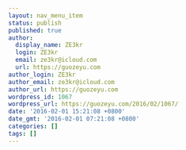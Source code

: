 ```yaml
---
layout: nav_menu_item
status: publish
published: true
author:
  display_name: ZE3kr
  login: ZE3kr
  email: ze3kr@icloud.com
  url: https://guozeyu.com
author_login: ZE3kr
author_email: ze3kr@icloud.com
author_url: https://guozeyu.com
wordpress_id: 1067
wordpress_url: https://guozeyu.com/2016/02/1067/
date: '2016-02-01 15:21:08 +0800'
date_gmt: '2016-02-01 07:21:08 +0800'
categories: []
tags: []
---
```


